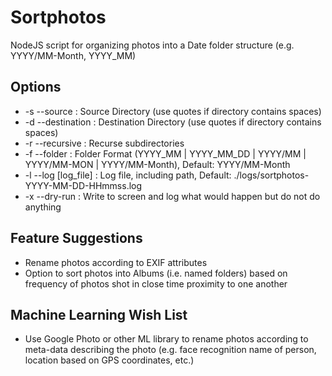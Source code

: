 Sortphotos
======================
NodeJS script for organizing photos into a Date folder structure (e.g. YYYY/MM-Month, YYYY_MM)

Options
----------------------
* -s --source <source> : Source Directory (use quotes if directory contains spaces)
* -d --destination <destination> : Destination Directory (use quotes if directory contains spaces)
* -r --recursive : Recurse subdirectories
* -f --folder <format> : Folder Format (YYYY_MM | YYYY_MM_DD | YYYY/MM | YYYY/MM-MON | YYYY/MM-Month), Default: YYYY/MM-Month
* -l --log [log_file] : Log file, including path, Default: ./logs/sortphotos-YYYY-MM-DD-HHmmss.log
* -x --dry-run : Write to screen and log what would happen but do not do anything

Feature Suggestions
----------------------
* Rename photos according to EXIF attributes
* Option to sort photos into Albums (i.e. named folders) based on frequency of photos shot in close time proximity to one another

Machine Learning Wish List
----------------------
* Use Google Photo or other ML library to rename photos according to meta-data describing the photo (e.g. face recognition name of person, location based on GPS coordinates, etc.)
